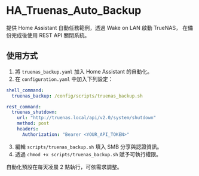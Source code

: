 # HA_Truenas_Auto_Backup

提供 Home Assistant 自動任務範例，透過 Wake on LAN 啟動 TrueNAS，
在備份完成後使用 REST API 關閉系統。

## 使用方式
1. 將 `truenas_backup.yaml` 加入 Home Assistant 的自動化。
2. 在 `configuration.yaml` 中加入下列設定：

```yaml
shell_command:
  truenas_backup: /config/scripts/truenas_backup.sh

rest_command:
  truenas_shutdown:
    url: "http://truenas.local/api/v2.0/system/shutdown"
    method: post
    headers:
      Authorization: "Bearer <YOUR_API_TOKEN>"
```

3. 編輯 `scripts/truenas_backup.sh` 填入 SMB 分享與認證資訊。
4. 透過 `chmod +x scripts/truenas_backup.sh` 賦予可執行權限。

自動化預設在每天凌晨 2 點執行，可依需求調整。 
